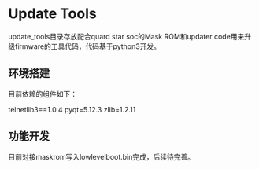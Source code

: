 # Update Tools

update_tools目录存放配合quard star soc的Mask ROM和updater code用来升级firmware的工具代码，代码基于python3开发。

## 环境搭建

目前依赖的组件如下：

telnetlib3==1.0.4
pyqt=5.12.3
zlib=1.2.11

## 功能开发

目前对接maskrom写入lowlevelboot.bin完成，后续待完善。
